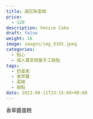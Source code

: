 ```yaml
---
title: 威尼斯蛋糕
price:
  - 120
description: Venice Cake
draft: false
weight: 16
image: images/img_0165.jpeg
categories:
  - 點心
  - 個人獨享限量手工甜點
tags:
  - 奶蛋素
  - 香草醬
  - 蛋糕
  - 甜點
date: 2023-08-11T23:15:09+08:00
---
```

香草醬蛋糕